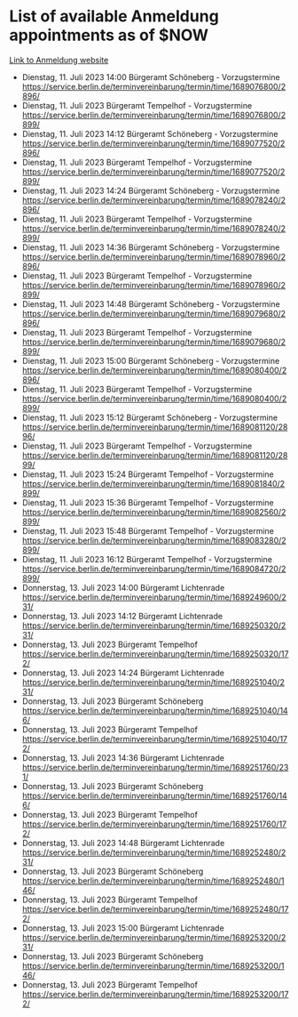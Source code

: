 # List of available Anmeldung appointments as of $NOW
[Link to Anmeldung website](https://service.berlin.de/terminvereinbarung/termin/tag.php?termin=1&anliegen[]=120686&dienstleisterlist=122210,122217,327316,122219,327312,122227,327314,122231,327346,122243,327348,122254,122252,329742,122260,329745,122262,329748,122271,327278,122273,327274,122277,327276,330436,122280,327294,122282,327290,122284,327292,122291,327270,122285,327266,122286,327264,122296,327268,150230,329760,122297,327286,122294,327284,122312,329763,122314,329775,122304,327330,122311,327334,122309,327332,317869,122281,327352,122279,329772,122283,122276,327324,122274,327326,122267,329766,122246,327318,122251,327320,122257,327322,122208,327298,122226,327300&herkunft=http%3A%2F%2Fservice.berlin.de%2Fdienstleistung%2F120686%2F)
- Dienstag, 11. Juli 2023 14:00 Bürgeramt Schöneberg - Vorzugstermine https://service.berlin.de/terminvereinbarung/termin/time/1689076800/2896/
- Dienstag, 11. Juli 2023  Bürgeramt Tempelhof - Vorzugstermine https://service.berlin.de/terminvereinbarung/termin/time/1689076800/2899/
- Dienstag, 11. Juli 2023 14:12 Bürgeramt Schöneberg - Vorzugstermine https://service.berlin.de/terminvereinbarung/termin/time/1689077520/2896/
- Dienstag, 11. Juli 2023  Bürgeramt Tempelhof - Vorzugstermine https://service.berlin.de/terminvereinbarung/termin/time/1689077520/2899/
- Dienstag, 11. Juli 2023 14:24 Bürgeramt Schöneberg - Vorzugstermine https://service.berlin.de/terminvereinbarung/termin/time/1689078240/2896/
- Dienstag, 11. Juli 2023  Bürgeramt Tempelhof - Vorzugstermine https://service.berlin.de/terminvereinbarung/termin/time/1689078240/2899/
- Dienstag, 11. Juli 2023 14:36 Bürgeramt Schöneberg - Vorzugstermine https://service.berlin.de/terminvereinbarung/termin/time/1689078960/2896/
- Dienstag, 11. Juli 2023  Bürgeramt Tempelhof - Vorzugstermine https://service.berlin.de/terminvereinbarung/termin/time/1689078960/2899/
- Dienstag, 11. Juli 2023 14:48 Bürgeramt Schöneberg - Vorzugstermine https://service.berlin.de/terminvereinbarung/termin/time/1689079680/2896/
- Dienstag, 11. Juli 2023  Bürgeramt Tempelhof - Vorzugstermine https://service.berlin.de/terminvereinbarung/termin/time/1689079680/2899/
- Dienstag, 11. Juli 2023 15:00 Bürgeramt Schöneberg - Vorzugstermine https://service.berlin.de/terminvereinbarung/termin/time/1689080400/2896/
- Dienstag, 11. Juli 2023  Bürgeramt Tempelhof - Vorzugstermine https://service.berlin.de/terminvereinbarung/termin/time/1689080400/2899/
- Dienstag, 11. Juli 2023 15:12 Bürgeramt Schöneberg - Vorzugstermine https://service.berlin.de/terminvereinbarung/termin/time/1689081120/2896/
- Dienstag, 11. Juli 2023  Bürgeramt Tempelhof - Vorzugstermine https://service.berlin.de/terminvereinbarung/termin/time/1689081120/2899/
- Dienstag, 11. Juli 2023 15:24 Bürgeramt Tempelhof - Vorzugstermine https://service.berlin.de/terminvereinbarung/termin/time/1689081840/2899/
- Dienstag, 11. Juli 2023 15:36 Bürgeramt Tempelhof - Vorzugstermine https://service.berlin.de/terminvereinbarung/termin/time/1689082560/2899/
- Dienstag, 11. Juli 2023 15:48 Bürgeramt Tempelhof - Vorzugstermine https://service.berlin.de/terminvereinbarung/termin/time/1689083280/2899/
- Dienstag, 11. Juli 2023 16:12 Bürgeramt Tempelhof - Vorzugstermine https://service.berlin.de/terminvereinbarung/termin/time/1689084720/2899/
- Donnerstag, 13. Juli 2023 14:00 Bürgeramt Lichtenrade https://service.berlin.de/terminvereinbarung/termin/time/1689249600/231/
- Donnerstag, 13. Juli 2023 14:12 Bürgeramt Lichtenrade https://service.berlin.de/terminvereinbarung/termin/time/1689250320/231/
- Donnerstag, 13. Juli 2023  Bürgeramt Tempelhof https://service.berlin.de/terminvereinbarung/termin/time/1689250320/172/
- Donnerstag, 13. Juli 2023 14:24 Bürgeramt Lichtenrade https://service.berlin.de/terminvereinbarung/termin/time/1689251040/231/
- Donnerstag, 13. Juli 2023  Bürgeramt Schöneberg https://service.berlin.de/terminvereinbarung/termin/time/1689251040/146/
- Donnerstag, 13. Juli 2023  Bürgeramt Tempelhof https://service.berlin.de/terminvereinbarung/termin/time/1689251040/172/
- Donnerstag, 13. Juli 2023 14:36 Bürgeramt Lichtenrade https://service.berlin.de/terminvereinbarung/termin/time/1689251760/231/
- Donnerstag, 13. Juli 2023  Bürgeramt Schöneberg https://service.berlin.de/terminvereinbarung/termin/time/1689251760/146/
- Donnerstag, 13. Juli 2023  Bürgeramt Tempelhof https://service.berlin.de/terminvereinbarung/termin/time/1689251760/172/
- Donnerstag, 13. Juli 2023 14:48 Bürgeramt Lichtenrade https://service.berlin.de/terminvereinbarung/termin/time/1689252480/231/
- Donnerstag, 13. Juli 2023  Bürgeramt Schöneberg https://service.berlin.de/terminvereinbarung/termin/time/1689252480/146/
- Donnerstag, 13. Juli 2023  Bürgeramt Tempelhof https://service.berlin.de/terminvereinbarung/termin/time/1689252480/172/
- Donnerstag, 13. Juli 2023 15:00 Bürgeramt Lichtenrade https://service.berlin.de/terminvereinbarung/termin/time/1689253200/231/
- Donnerstag, 13. Juli 2023  Bürgeramt Schöneberg https://service.berlin.de/terminvereinbarung/termin/time/1689253200/146/
- Donnerstag, 13. Juli 2023  Bürgeramt Tempelhof https://service.berlin.de/terminvereinbarung/termin/time/1689253200/172/
